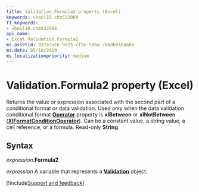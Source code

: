 ```yaml
---
title: Validation.Formula2 property (Excel)
keywords: vbaxl10.chm532084
f1_keywords:
- vbaxl10.chm532084
api_name:
- Excel.Validation.Formula2
ms.assetid: 937e2a16-9d25-cf2e-5b6a-786db918a60a
ms.date: 05/18/2019
ms.localizationpriority: medium
---
```



# Validation.Formula2 property (Excel)

Returns the value or expression associated with the second part of a conditional format or data validation. Used only when the data validation conditional format **[Operator](Excel.Validation.Operator.md)** property is **xlBetween** or **xlNotBetween** (**[XlFormatConditionOperator](Excel.XlFormatConditionOperator.md)**). Can be a constant value, a string value, a cell reference, or a formula. Read-only **String**.


## Syntax

_expression_.**Formula2**

_expression_ A variable that represents a **[Validation](Excel.Validation.md)** object.




[!include[Support and feedback](~/includes/feedback-boilerplate.md)]